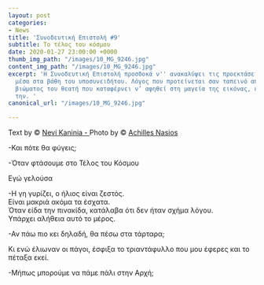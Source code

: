 ```yaml
---
layout: post
categories:
- News
title: 'Συνοδευτική Επιστολή #9'
subtitle: Το τέλος του κόσμου
date: 2020-01-27 23:00:00 +0000
thumb_img_path: "/images/10_MG_9246.jpg"
content_img_path: "/images/10_MG_9246.jpg"
excerpt: 'Η Συνοδευτική Επιστολή προσδοκά ν'' ανακαλύψει τις προεκτάσεις της εικόνας
  μέσα στα βάθη του υποσυνειδήτου. Λόγος που προτείνεται σαν ταπεινό απαύγασμα του
  βιώματος του θεατή που καταφέρνει ν’ αφηθεί στη μαγεία της εικόνας, επαναδημιουργώντας
  την. '
canonical_url: "/images/10_MG_9246.jpg"

---
```

Text by © <a href="https://www.facebook.com/nevi.kaninia" target="blank">Nevi Kaninia - </a>Photo by © <a href="https://anikon.org/" target="blank">Achilles Nasios</a>

\-Και πότε θα φύγεις;

\-Όταν φτάσουμε στο Τέλος του Κόσμου

Εγώ γελούσα

\-Η γη γυρίζει, ο ήλιος είναι ζεστός.   
Eίναι μακριά ακόμα τα έσχατα.  
Όταν είδα την πινακίδα, κατάλαβα ότι δεν ήταν σχήμα λόγου.   
Yπάρχει αλήθεια αυτό το μέρος.

\-Αν πάω πιο κει δηλαδή, θα πέσω στα τάρταρα;

Κι ενώ έλιωναν οι πάγοι, έσφιξα το τριαντάφυλλο που μου έφερες και το πέταξα εκεί.

\-Μήπως μπορούμε να πάμε πάλι στην Αρχή;